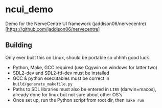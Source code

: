 # ncui_demo
Demo for the NerveCentre UI framework (jaddison06/nervecentre)[https://github.com/jaddison06/nervecentre]

## Building
Only ever built this on Linux, should be portable so uhhhh good luck

- Python, Make, GCC required (use Cgywin on windows for latter two)
- SDL2-dev and SDL2-ttf-dev must be installed
- GCC & python executables must be correct in `build/generate_makefile.py`
- Paths to SDL libraries must also be entered in `LIBS` (darwin=macos), already done for linux but not sure about other OS's
- Once set up, run the Python script from root dir, then `make run`